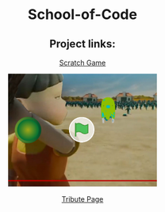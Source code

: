 <div align="center">
<h1> School-of-Code</h1>
<h2>Project links:</h2>

<a href="https://scratch.mit.edu/projects/638326038/">Scratch Game

<img src="https://github.com/Lucy-de-Rojas/School-of-Code/blob/main/Projects/ScratchGame.jpg" width=300>
</a>




<a href="https://lucy-de-rojas.github.io/tribute-page/"> Tribute Page</a>

</div>
